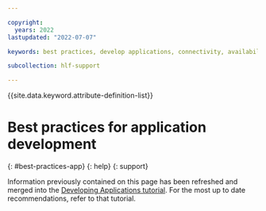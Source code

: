 ```yaml
---

copyright:
  years: 2022
lastupdated: "2022-07-07"

keywords: best practices, develop applications, connectivity, availability, mutual TLS, CouchDB

subcollection: hlf-support

---
```


{{site.data.keyword.attribute-definition-list}}



# Best practices for application development
{: #best-practices-app}
{: help}
{: support}


Information previously contained on this page has been refreshed and merged into the [Developing Applications tutorial](/docs/blockchain?topic=blockchain-ibm-hlfsupport-console-create-app). For the most up to date recommendations, refer to that tutorial.

